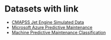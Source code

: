 # Datasets with link

- [CMAPSS Jet Engine Simulated Data](https://data.nasa.gov/Aerospace/CMAPSS-Jet-Engine-Simulated-Data/ff5v-kuh6/about_data)
- [Microsoft Azure Predictive Maintenance](https://www.kaggle.com/datasets/arnabbiswas1/microsoft-azure-predictive-maintenance)
- [Machine Predictive Maintenance Classification](https://www.kaggle.com/datasets/shivamb/machine-predictive-maintenance-classification)